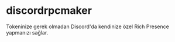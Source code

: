 # discordrpcmaker
Tokeninize gerek olmadan Discord'da kendinize özel Rich Presence yapmanızı sağlar.
